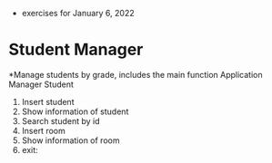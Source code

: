 * exercises for January 6, 2022
# Student Manager
*Manage students by grade, includes the main function
Application Manager Student
1. Insert student
2. Show information of student
3. Search student by id
4. Insert room
5. Show information of room
6.  exit:
